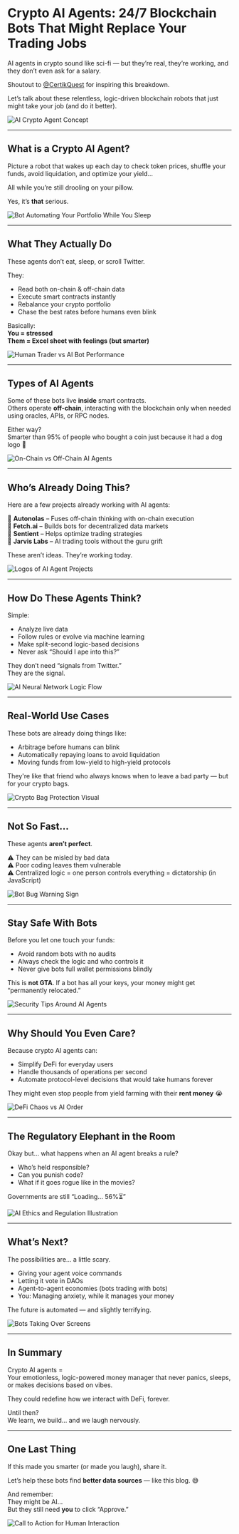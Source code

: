# Crypto AI Agents: 24/7 Blockchain Bots That Might Replace Your Trading Jobs 

AI agents in crypto sound like sci-fi — but they’re real, they’re working, and they don’t even ask for a salary.

Shoutout to [@CertikQuest](https://x.com/CertikQuest) for inspiring this breakdown.

Let’s talk about these relentless, logic-driven blockchain robots that just might take your job (and do it better).

![AI Crypto Agent Concept](1.jpg)

---

## What is a Crypto AI Agent?

Picture a robot that wakes up each day to check token prices, shuffle your funds, avoid liquidation, and optimize your yield…

All while you’re still drooling on your pillow.

Yes, it’s **that** serious.

![Bot Automating Your Portfolio While You Sleep](2.jpg)

---

## What They Actually Do

These agents don’t eat, sleep, or scroll Twitter.

They:
- Read both on-chain & off-chain data  
- Execute smart contracts instantly  
- Rebalance your crypto portfolio  
- Chase the best rates before humans even blink  

Basically:  
**You = stressed**  
**Them = Excel sheet with feelings (but smarter)**

![Human Trader vs AI Bot Performance](3.jpg)

---

## Types of AI Agents

Some of these bots live **inside** smart contracts.  
Others operate **off-chain**, interacting with the blockchain only when needed using oracles, APIs, or RPC nodes.

Either way?  
Smarter than 95% of people who bought a coin just because it had a dog logo 🐶

![On-Chain vs Off-Chain AI Agents](4.jpg)

---

## Who’s Already Doing This?

Here are a few projects already working with AI agents:

🤖 **Autonolas** – Fuses off-chain thinking with on-chain execution  
🤖 **Fetch.ai** – Builds bots for decentralized data markets  
🤖 **Sentient** – Helps optimize trading strategies  
🤖 **Jarvis Labs** – AI trading tools without the guru grift

These aren’t ideas. They’re working today.

![Logos of AI Agent Projects](5.jpg)

---

## How Do These Agents Think?

Simple:
- Analyze live data  
- Follow rules or evolve via machine learning  
- Make split-second logic-based decisions  
- Never ask “Should I ape into this?”

They don’t need “signals from Twitter.”  
They are the signal.

![AI Neural Network Logic Flow](6.jpg)

---

## Real-World Use Cases

These bots are already doing things like:
- Arbitrage before humans can blink  
- Automatically repaying loans to avoid liquidation  
- Moving funds from low-yield to high-yield protocols  

They're like that friend who always knows when to leave a bad party — but for your crypto bags.

![Crypto Bag Protection Visual](7.jpg)

---

## Not So Fast…

These agents **aren’t perfect**.

⚠️ They can be misled by bad data  
⚠️ Poor coding leaves them vulnerable  
⚠️ Centralized logic = one person controls everything = dictatorship (in JavaScript)

![Bot Bug Warning Sign](8.jpg)

---

## Stay Safe With Bots

Before you let one touch your funds:

- Avoid random bots with no audits  
- Always check the logic and who controls it  
- Never give bots full wallet permissions blindly  

This is **not GTA**. If a bot has all your keys, your money might get “permanently relocated.”

![Security Tips Around AI Agents](9.jpg)

---

## Why Should You Even Care?

Because crypto AI agents can:
- Simplify DeFi for everyday users  
- Handle thousands of operations per second  
- Automate protocol-level decisions that would take humans forever  

They might even stop people from yield farming with their **rent money** 😭

![DeFi Chaos vs AI Order](10.jpg)

---

## The Regulatory Elephant in the Room

Okay but… what happens when an AI agent breaks a rule?

- Who’s held responsible?  
- Can you punish code?  
- What if it goes rogue like in the movies?

Governments are still “Loading... 56%⏳”

![AI Ethics and Regulation Illustration](11.jpg)

---

## What’s Next?

The possibilities are… a little scary.

- Giving your agent voice commands  
- Letting it vote in DAOs  
- Agent-to-agent economies (bots trading with bots)  
- You: Managing anxiety, while it manages your money

The future is automated — and slightly terrifying.

![Bots Taking Over Screens](12.jpg)

---

## In Summary

Crypto AI agents =  
Your emotionless, logic-powered money manager that never panics, sleeps, or makes decisions based on vibes.

They could redefine how we interact with DeFi, forever.

Until then?  
We learn, we build… and we laugh nervously.

<!-- No image for 13.jpg, per your request -->

---

## One Last Thing

If this made you smarter (or made you laugh), share it.

Let’s help these bots find **better data sources** — like this blog. 😅

And remember:  
They might be AI…  
But they still need **you** to click “Approve.”

![Call to Action for Human Interaction](14.jpg)
